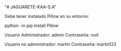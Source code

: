 "# JAGUARETE-KAA-S.A" 

Debe tener instalado Pillow en su entorno:

python -m pip install Pillow


Usuario Administrador: admin
Contraseña: root

Usuario no administrador: martin
Contraseña: martin123

